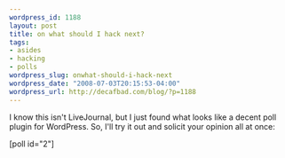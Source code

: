 ```yaml
--- 
wordpress_id: 1188
layout: post
title: on what should I hack next?
tags: 
- asides
- hacking
- polls
wordpress_slug: onwhat-should-i-hack-next
wordpress_date: "2008-07-03T20:15:53-04:00"
wordpress_url: http://decafbad.com/blog/?p=1188
---
```

I know this isn't LiveJournal, but I just found what looks like a decent poll plugin for WordPress.  So, I'll try it out and solicit your opinion all at once:

[poll id="2"]

